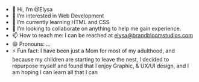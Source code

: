 - 👋 Hi, I’m @Elysa
- 👀 I’m interested in Web Development
- 🌱 I’m currently learning HTML and CSS
- 💞️ I’m looking to collaborate on anything to help me gain experience.
- 📫 How to reach me: I can be reached at elysa@brandbloomstudios.com
- 😄 Pronouns: ...
- ⚡ Fun fact: I have been just a Mom for most of my adulthood, and because my children are starting to leave the nest, I decided to repurpose myself and found that I enjoy Graphic, & UX/UI design, and I am hoping I can learn all that I can

<!---
Elysa-B/Elysa-B is a ✨ special ✨ repository because its `README.md` (this file) appears on your GitHub profile.
You can click the Preview link to take a look at your changes.
--->
